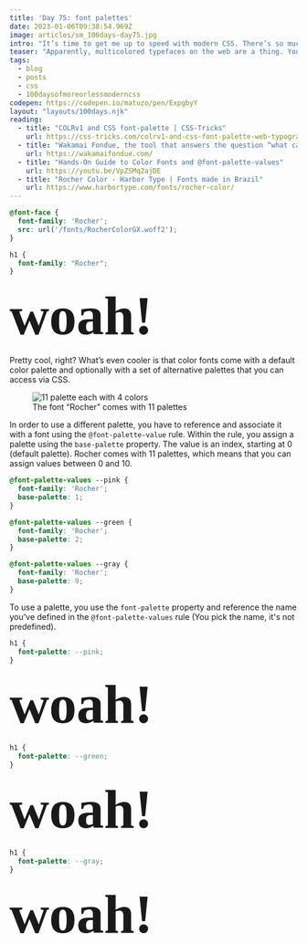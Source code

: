 ```yaml
---
title: 'Day 75: font palettes'
date: 2023-01-06T09:38:54.969Z
image: articles/sm_100days-day75.jpg
intro: "It’s time to get me up to speed with modern CSS. There’s so much new in CSS that I know too little about. To change that I’ve started [#100DaysOfMoreOrLessModernCSS](/blog/2022/100-days-of-more-or-less-modern-css/). Why more or less modern CSS? Because some topics will be about cutting-edge features, while other stuff has been around for quite a while already, but I just have little to no experience with it."
teaser: "Apparently, multicolored typefaces on the web are a thing. You can use and modify them in CSS."
tags:
  - blog
  - posts
  - css
  - 100daysofmoreorlessmoderncss
codepen: https://codepen.io/matuzo/pen/ExpgbyY
layout: "layouts/100days.njk"
reading:
  - title: "COLRv1 and CSS font-palette | CSS-Tricks"
    url: https://css-tricks.com/colrv1-and-css-font-palette-web-typography
  - title: "Wakamai Fondue, the tool that answers the question “what can my font do?”"
    url: https://wakamaifondue.com/
  - title: "Hands-On Guide to Color Fonts and @font-palette-values"
    url: https://youtu.be/VpZSMq2ajDE
  - title: "Rocher Color - Harbor Type | Fonts made in Brazil"
    url: https://www.harbortype.com/fonts/rocher-color/
---
```

<style>


@font-face {
  font-family: 'Rocher';
  src: url('/images/RocherColorGX.woff2');
}

@font-palette-values --pink {
  font-family: 'Rocher';
  base-palette: 1;
}

@font-palette-values --green {
  font-family: 'Rocher';
  base-palette: 2;
}

@font-palette-values --gray {
  font-family: 'Rocher';
  base-palette: 9;
}

[data-sample] h1 {
  font-family: 'Rocher';
  font-size: 6rem;
  margin: 0;
}

.sample2 h1 {
  font-palette: --pink;
}

.sample3 h1 {
  font-palette: --green;
}

.sample4 h1 {
  font-palette: --gray;
}

</style>

```css
@font-face {
  font-family: 'Rocher';
  src: url('/fonts/RocherColorGX.woff2');
}

h1 {
  font-family: "Rocher";
}
```

<div data-sample="demo">

<h1>woah!</h1>

</div>

Pretty cool, right? What’s even cooler is that color fonts come with a default color palette and optionally with a set of alternative palettes that you can access via CSS.

<figure>
  <img src="/images/100days-75-1.jpg" alt="11 palette each with 4 colors">
  <figcaption>The font “Rocher” comes with 11 palettes</figcaption>
</figure>

In order to use a different palette, you have to reference and associate it with a font using the `@font-palette-value` rule. Within the rule, you assign a palette using the `base-palette` property. The value is an index, starting at 0 (default palette). Rocher comes with 11 palettes, which means that you can assign values between 0 and 10.

```css
@font-palette-values --pink {
  font-family: 'Rocher';
  base-palette: 1;
}

@font-palette-values --green {
  font-family: 'Rocher';
  base-palette: 2;
}

@font-palette-values --gray {
  font-family: 'Rocher';
  base-palette: 9;
}
```

To use a palette, you use the `font-palette` property and reference the name you’ve defined in the `@font-palette-values` rule (You pick the name, it's not predefined).

```css
h1 {
  font-palette: --pink;
}
```

<div data-sample="demo" class="sample2">

<h1>woah!</h1>

</div>

```css
h1 {
  font-palette: --green;
}
```

<div data-sample="demo" class="sample3">

<h1>woah!</h1>

</div>

```css
h1 {
  font-palette: --gray;
}
```

<div data-sample="demo" class="sample4">

<h1>woah!</h1>

</div>